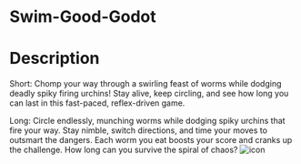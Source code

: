 # Swim-Good-Godot
# Description
Short:
Chomp your way through a swirling feast of worms while dodging deadly spiky firing urchins! Stay alive, keep circling, and see how long you can last in this fast-paced, reflex-driven game.

Long:
Circle endlessly, munching worms while dodging spiky urchins that fire your way. Stay nimble, switch directions, and time your moves to outsmart the dangers. Each worm you eat boosts your score and cranks up the challenge. How long can you survive the spiral of chaos?
![icon](https://github.com/user-attachments/assets/02dce94e-4ca2-45b5-b50d-a6cc79399231)
